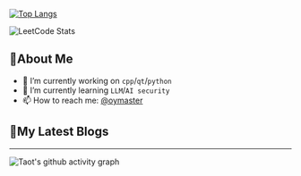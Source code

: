 
[![Top Langs](https://github-readme-stats.vercel.app/api/top-langs/?username=oymaster&layout=compact&theme=dracula)](https://github.com/anuraghazra/github-readme-stats)

![LeetCode Stats](https://leetcard.jacoblin.cool/欧阳大师?theme=light&ext=activity&site=cn)

## 🎯About Me

- 🔭 I’m currently working on `cpp`/`qt`/`python`
- 🌱 I’m currently learning  `LLM`/`AI security`
- 📫 How to reach me: [@oymaster](https://github/oymaster)

## 📕My Latest Blogs
<!-- BLOG-POST-LIST:START -->

<!-- BLOG-POST-LIST:END -->

---
![Taot's github activity graph](https://github-readme-activity-graph.vercel.app/graph?username=oymaster&theme=xcode)



<!--
**oymaster/oymaster** is a ✨ _special_ ✨ repository because its `README.md` (this file) appears on your GitHub profile.

Here are some ideas to get you started:
- 🔭 I’m currently working on ...
- 🌱 I’m currently learning ...
- 👯 I’m looking to collaborate on ...
- 🤔 I’m looking for help with ...
- 💬 Ask me about ...
- 📫 How to reach me: ...
- 😄 Pronouns: ...
- ⚡ Fun fact: ...
-->

